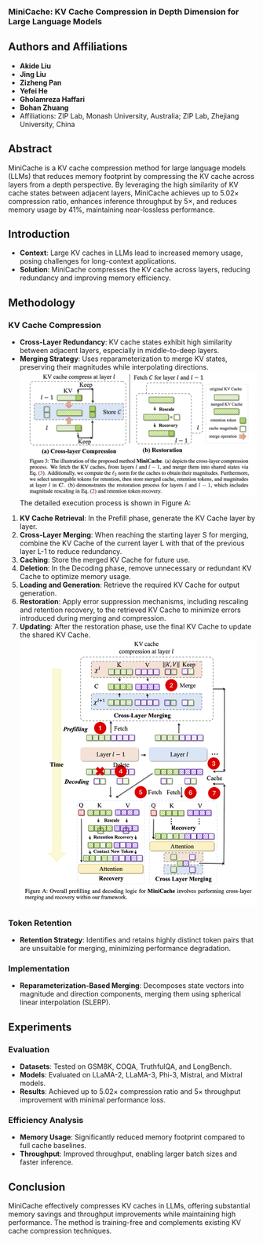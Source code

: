 ### MiniCache: KV Cache Compression in Depth Dimension for Large Language Models

## Authors and Affiliations
- **Akide Liu**
- **Jing Liu**
- **Zizheng Pan**
- **Yefei He**
- **Gholamreza Haffari**
- **Bohan Zhuang**
- Affiliations: ZIP Lab, Monash University, Australia; ZIP Lab, Zhejiang University, China

## Abstract
MiniCache is a KV cache compression method for large language models (LLMs) that reduces memory footprint by compressing the KV cache across layers from a depth perspective. By leveraging the high similarity of KV cache states between adjacent layers, MiniCache achieves up to 5.02× compression ratio, enhances inference throughput by 5×, and reduces memory usage by 41%, maintaining near-lossless performance.

## Introduction
- **Context**: Large KV caches in LLMs lead to increased memory usage, posing challenges for long-context applications.
- **Solution**: MiniCache compresses the KV cache across layers, reducing redundancy and improving memory efficiency.

## Methodology
### KV Cache Compression
- **Cross-Layer Redundancy**: KV cache states exhibit high similarity between adjacent layers, especially in middle-to-deep layers.
- **Merging Strategy**: Uses reparameterization to merge KV states, preserving their magnitudes while interpolating directions.
![MiniCache](../figs/Mini_2.png)
The detailed execution process is shown in Figure A:

1. **KV Cache Retrieval**: In the Prefill phase, generate the KV Cache layer by layer.
2. **Cross-Layer Merging**: When reaching the starting layer S for merging, combine the KV Cache of the current layer L with that of the previous layer L-1 to reduce redundancy.
3. **Caching**: Store the merged KV Cache for future use.
4. **Deletion**: In the Decoding phase, remove unnecessary or redundant KV Cache to optimize memory usage.
5. **Loading and Generation**: Retrieve the required KV Cache for output generation.
6. **Restoration**: Apply error suppression mechanisms, including rescaling and retention recovery, to the retrieved KV Cache to minimize errors introduced during merging and compression.
7. **Updating**: After the restoration phase, use the final KV Cache to update the shared KV Cache.
![MiniCache](../figs/Mini_1.png)
### Token Retention
- **Retention Strategy**: Identifies and retains highly distinct token pairs that are unsuitable for merging, minimizing performance degradation.

### Implementation
- **Reparameterization-Based Merging**: Decomposes state vectors into magnitude and direction components, merging them using spherical linear interpolation (SLERP).

## Experiments
### Evaluation
- **Datasets**: Tested on GSM8K, COQA, TruthfulQA, and LongBench.
- **Models**: Evaluated on LLaMA-2, LLaMA-3, Phi-3, Mistral, and Mixtral models.
- **Results**: Achieved up to 5.02× compression ratio and 5× throughput improvement with minimal performance loss.

### Efficiency Analysis
- **Memory Usage**: Significantly reduced memory footprint compared to full cache baselines.
- **Throughput**: Improved throughput, enabling larger batch sizes and faster inference.

## Conclusion
MiniCache effectively compresses KV caches in LLMs, offering substantial memory savings and throughput improvements while maintaining high performance. The method is training-free and complements existing KV cache compression techniques.

